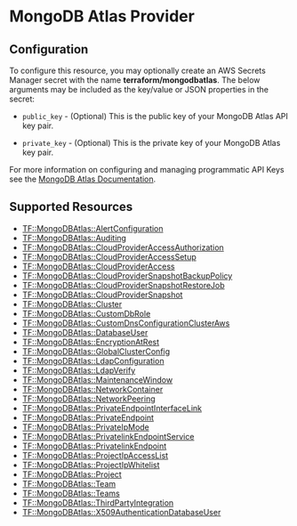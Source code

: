 # MongoDB Atlas Provider

## Configuration

To configure this resource, you may optionally create an AWS Secrets Manager secret with the name **terraform/mongodbatlas**. The below arguments may be included as the key/value or JSON properties in the secret:

* `public_key` - (Optional) This is the public key of your MongoDB Atlas API key pair.

* `private_key` - (Optional) This is the private key of your MongoDB Atlas key pair.

For more information on configuring and managing programmatic API Keys see the [MongoDB Atlas Documentation](https://docs.atlas.mongodb.com/tutorial/manage-programmatic-access/index.html).


## Supported Resources

* [TF::MongoDBAtlas::AlertConfiguration](../resources/mongodbatlas/TF-MongoDBAtlas-AlertConfiguration/docs/README.md)
* [TF::MongoDBAtlas::Auditing](../resources/mongodbatlas/TF-MongoDBAtlas-Auditing/docs/README.md)
* [TF::MongoDBAtlas::CloudProviderAccessAuthorization](../resources/mongodbatlas/TF-MongoDBAtlas-CloudProviderAccessAuthorization/docs/README.md)
* [TF::MongoDBAtlas::CloudProviderAccessSetup](../resources/mongodbatlas/TF-MongoDBAtlas-CloudProviderAccessSetup/docs/README.md)
* [TF::MongoDBAtlas::CloudProviderAccess](../resources/mongodbatlas/TF-MongoDBAtlas-CloudProviderAccess/docs/README.md)
* [TF::MongoDBAtlas::CloudProviderSnapshotBackupPolicy](../resources/mongodbatlas/TF-MongoDBAtlas-CloudProviderSnapshotBackupPolicy/docs/README.md)
* [TF::MongoDBAtlas::CloudProviderSnapshotRestoreJob](../resources/mongodbatlas/TF-MongoDBAtlas-CloudProviderSnapshotRestoreJob/docs/README.md)
* [TF::MongoDBAtlas::CloudProviderSnapshot](../resources/mongodbatlas/TF-MongoDBAtlas-CloudProviderSnapshot/docs/README.md)
* [TF::MongoDBAtlas::Cluster](../resources/mongodbatlas/TF-MongoDBAtlas-Cluster/docs/README.md)
* [TF::MongoDBAtlas::CustomDbRole](../resources/mongodbatlas/TF-MongoDBAtlas-CustomDbRole/docs/README.md)
* [TF::MongoDBAtlas::CustomDnsConfigurationClusterAws](../resources/mongodbatlas/TF-MongoDBAtlas-CustomDnsConfigurationClusterAws/docs/README.md)
* [TF::MongoDBAtlas::DatabaseUser](../resources/mongodbatlas/TF-MongoDBAtlas-DatabaseUser/docs/README.md)
* [TF::MongoDBAtlas::EncryptionAtRest](../resources/mongodbatlas/TF-MongoDBAtlas-EncryptionAtRest/docs/README.md)
* [TF::MongoDBAtlas::GlobalClusterConfig](../resources/mongodbatlas/TF-MongoDBAtlas-GlobalClusterConfig/docs/README.md)
* [TF::MongoDBAtlas::LdapConfiguration](../resources/mongodbatlas/TF-MongoDBAtlas-LdapConfiguration/docs/README.md)
* [TF::MongoDBAtlas::LdapVerify](../resources/mongodbatlas/TF-MongoDBAtlas-LdapVerify/docs/README.md)
* [TF::MongoDBAtlas::MaintenanceWindow](../resources/mongodbatlas/TF-MongoDBAtlas-MaintenanceWindow/docs/README.md)
* [TF::MongoDBAtlas::NetworkContainer](../resources/mongodbatlas/TF-MongoDBAtlas-NetworkContainer/docs/README.md)
* [TF::MongoDBAtlas::NetworkPeering](../resources/mongodbatlas/TF-MongoDBAtlas-NetworkPeering/docs/README.md)
* [TF::MongoDBAtlas::PrivateEndpointInterfaceLink](../resources/mongodbatlas/TF-MongoDBAtlas-PrivateEndpointInterfaceLink/docs/README.md)
* [TF::MongoDBAtlas::PrivateEndpoint](../resources/mongodbatlas/TF-MongoDBAtlas-PrivateEndpoint/docs/README.md)
* [TF::MongoDBAtlas::PrivateIpMode](../resources/mongodbatlas/TF-MongoDBAtlas-PrivateIpMode/docs/README.md)
* [TF::MongoDBAtlas::PrivatelinkEndpointService](../resources/mongodbatlas/TF-MongoDBAtlas-PrivatelinkEndpointService/docs/README.md)
* [TF::MongoDBAtlas::PrivatelinkEndpoint](../resources/mongodbatlas/TF-MongoDBAtlas-PrivatelinkEndpoint/docs/README.md)
* [TF::MongoDBAtlas::ProjectIpAccessList](../resources/mongodbatlas/TF-MongoDBAtlas-ProjectIpAccessList/docs/README.md)
* [TF::MongoDBAtlas::ProjectIpWhitelist](../resources/mongodbatlas/TF-MongoDBAtlas-ProjectIpWhitelist/docs/README.md)
* [TF::MongoDBAtlas::Project](../resources/mongodbatlas/TF-MongoDBAtlas-Project/docs/README.md)
* [TF::MongoDBAtlas::Team](../resources/mongodbatlas/TF-MongoDBAtlas-Team/docs/README.md)
* [TF::MongoDBAtlas::Teams](../resources/mongodbatlas/TF-MongoDBAtlas-Teams/docs/README.md)
* [TF::MongoDBAtlas::ThirdPartyIntegration](../resources/mongodbatlas/TF-MongoDBAtlas-ThirdPartyIntegration/docs/README.md)
* [TF::MongoDBAtlas::X509AuthenticationDatabaseUser](../resources/mongodbatlas/TF-MongoDBAtlas-X509AuthenticationDatabaseUser/docs/README.md)